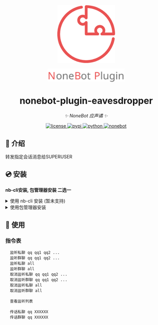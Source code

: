 <div align="center">
  <a href="https://v2.nonebot.dev/store"><img src="https://raw.githubusercontent.com/tkgs0/nbpt/resources/nbp_logo.png" width="180" height="180" alt="NoneBotPluginLogo"></a>
  <br>
  <p><img src="https://raw.githubusercontent.com/tkgs0/nbpt/resources/NoneBotPlugin.svg" width="240" alt="NoneBotPluginText"></p>
</div>

<div align="center">

# nonebot-plugin-eavesdropper

_✨ NoneBot 应声谲 ✨_

<a href="./LICENSE">
    <img src="https://img.shields.io/github/license/tkgs0/nonebot-plugin-eavesdropper.svg" alt="license">
</a>
<a href="https://pypi.python.org/pypi/nonebot-plugin-eavesdropper">
    <img src="https://img.shields.io/pypi/v/nonebot-plugin-eavesdropper.svg" alt="pypi">
</a>
<a href="https://www.python.org">
    <img src="https://img.shields.io/badge/python-3.9+-blue.svg" alt="python">
</a>
<a href="https://nonebot.dev">
    <img src="https://img.shields.io/badge/nonebot-2.3.1+-red.svg" alt="nonebot">
</a>

</div>

## 📖 介绍

转发指定会话消息给SUPERUSER

## 💿 安装

**nb-cli安装, 包管理器安装  二选一**

<details>
<summary>使用 nb-cli 安装 (暂未支持)</summary>

在 nonebot2 项目的根目录下打开命令行, 输入以下指令即可安装

    nb plugin install nonebot-plugin-eavesdropper

</details>

<details>
<summary>使用包管理器安装</summary>

在 nonebot2 项目的插件目录下, 打开命令行,

**根据你使用的包管理器, 输入相应的安装命令**

<details>
<summary>pip</summary>

    pip install nonebot-plugin-eavesdropper

</details>
<details>
<summary>pdm</summary>

    pdm add nonebot-plugin-eavesdropper

</details>
<details>
<summary>poetry</summary>

    poetry add nonebot-plugin-eavesdropper

</details>
<details>
<summary>conda</summary>

    conda install nonebot-plugin-eavesdropper

</details>

打开 bot项目下的 `pyproject.toml` 文件,

在其 `plugins` 里加入 `nonebot_plugin_eavesdropper`

    plugins = ["nonebot_plugin_eavesdropper"]

</details>
</details>

## 🎉 使用

### 指令表

```
  监听私聊 qq qq1 qq2 ...
  监听群聊 qq qq1 qq2 ...
  监听私聊 all
  监听群聊 all
  取消监听私聊 qq qq1 qq2 ...
  取消监听群聊 qq qq1 qq2 ...
  取消监听私聊 all
  取消监听群聊 all

  查看监听列表

  传话私聊 qq XXXXXX
  传话群聊 qq XXXXXX
```
